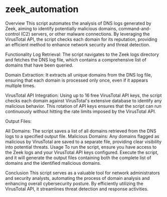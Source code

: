 # zeek_automation
Overview
This script automates the analysis of DNS logs generated by Zeek, aiming to identify potentially malicious domains, command-and-control (C2) servers, or other malware connections. By leveraging the VirusTotal API, the script checks each domain for its reputation, providing an efficient method to enhance network security and threat detection.

Functionality
Log Retrieval: The script navigates to the Zeek logs directory and fetches the DNS log file, which contains a comprehensive list of domains that have been queried.

Domain Extraction: It extracts all unique domains from the DNS log file, ensuring that each domain is processed only once, even if it appears multiple times.

VirusTotal API Integration: Using up to 16 free VirusTotal API keys, the script checks each domain against VirusTotal's extensive database to identify any malicious behavior. This rotation of API keys ensures that the script can run continuously without hitting the rate limits imposed by the VirusTotal API.

Output Files:

All Domains: The script saves a list of all domains retrieved from the DNS logs to a specified output file.
Malicious Domains: Any domains flagged as malicious by VirusTotal are saved to a separate file, providing clear visibility into potential threats.
Usage
To run the script, ensure you have access to the Zeek logs and your VirusTotal API keys configured. Execute the script, and it will generate the output files containing both the complete list of domains and the identified malicious domains.

Conclusion
This script serves as a valuable tool for network administrators and security analysts, automating the process of domain analysis and enhancing overall cybersecurity posture. By efficiently utilizing the VirusTotal API, it streamlines threat detection and response activities.
